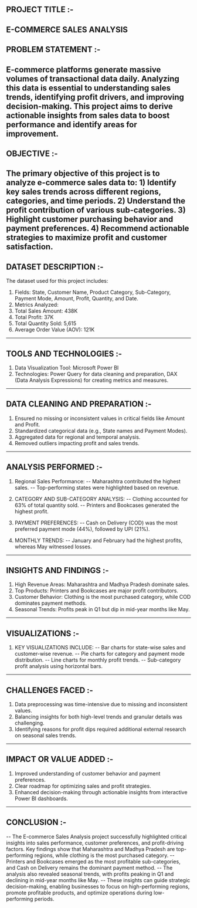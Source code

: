 ## PROJECT TITLE :-
  E-COMMERCE SALES ANALYSIS    
----------------------------------------------------------------------------------------------------

## PROBLEM STATEMENT :-
  E-commerce platforms generate massive volumes of transactional data daily. Analyzing this data is essential to understanding sales trends, identifying profit drivers, and    improving decision-making. This project aims to derive actionable insights from sales data to boost performance and identify areas for improvement.
----------------------------------------------------------------------------------------------------

## OBJECTIVE :-
  The primary objective of this project is to analyze e-commerce sales data to:
    1) Identify key sales trends across different regions, categories, and time periods.
    2) Understand the profit contribution of various sub-categories.
    3) Highlight customer purchasing behavior and payment preferences.
    4) Recommend actionable strategies to maximize profit and customer satisfaction.
------------------------------------------------------------------------------------------------------

## DATASET DESCRIPTION :-
The dataset used for this project includes:
  1) Fields: State, Customer Name, Product Category, Sub-Category, Payment Mode, Amount, Profit, Quantity, and Date.
  2) Metrics Analyzed:
  3) Total Sales Amount: 438K
  4) Total Profit: 37K
  5) Total Quantity Sold: 5,615
  6) Average Order Value (AOV): 121K
--------------------------------------------------------------------------------------------------------  

## TOOLS AND TECHNOLOGIES :-
  1) Data Visualization Tool: Microsoft Power BI
  2) Technologies: Power Query for data cleaning and preparation, DAX (Data Analysis Expressions) for creating metrics and measures.
---------------------------------------------------------------------------------------------------------

## DATA CLEANING AND PREPARATION :-
  1) Ensured no missing or inconsistent values in critical fields like Amount and Profit.
  2) Standardized categorical data (e.g., State names and Payment Modes).
  3) Aggregated data for regional and temporal analysis.
  4) Removed outliers impacting profit and sales trends.
----------------------------------------------------------------------------------------------------------

## ANALYSIS PERFORMED :-
 
1) Regional Sales Performance:
  -- Maharashtra contributed the highest sales.
  -- Top-performing states were highlighted based on revenue.

2) CATEGORY AND SUB-CATEGORY ANALYSIS:
  -- Clothing accounted for 63% of total quantity sold.
  -- Printers and Bookcases generated the highest profit.

3) PAYMENT PREFERENCES:
  -- Cash on Delivery (COD) was the most preferred payment mode (44%), followed by UPI (21%).

4) MONTHLY TRENDS:
  -- January and February had the highest profits, whereas May witnessed losses.
-------------------------------------------------------------------------------------------------------------
   
## INSIGHTS AND FINDINGS :-
  1) High Revenue Areas: Maharashtra and Madhya Pradesh dominate sales.
  2) Top Products: Printers and Bookcases are major profit contributors.
  3) Customer Behavior: Clothing is the most purchased category, while COD dominates payment methods.
  4) Seasonal Trends: Profits peak in Q1 but dip in mid-year months like May.
-------------------------------------------------------------------------------------------------------------

## VISUALIZATIONS :-
  
1) KEY VISUALIZATIONS INCLUDE:
  -- Bar charts for state-wise sales and customer-wise revenue.
  -- Pie charts for category and payment mode distribution.
  -- Line charts for monthly profit trends.
  -- Sub-category profit analysis using horizontal bars.
--------------------------------------------------------------------------------------------------------------
   
## CHALLENGES FACED :-
  1) Data preprocessing was time-intensive due to missing and inconsistent values.
  2) Balancing insights for both high-level trends and granular details was challenging.
  3) Identifying reasons for profit dips required additional external research on seasonal sales trends.
---------------------------------------------------------------------------------------------------------------
   
## IMPACT OR VALUE ADDED :-
  1) Improved understanding of customer behavior and payment preferences.
  2) Clear roadmap for optimizing sales and profit strategies.
  3) Enhanced decision-making through actionable insights from interactive Power BI dashboards.
---------------------------------------------------------------------------------------------------------------

## CONCLUSION :-
  -- The E-commerce Sales Analysis project successfully highlighted critical insights into sales performance, customer preferences, and profit-driving factors. Key findings 
     show that Maharashtra and Madhya Pradesh are top-performing regions, while clothing is the most purchased category.
  -- Printers and Bookcases emerged as the most profitable sub-categories, and Cash on Delivery remains the dominant payment method.
  -- The analysis also revealed seasonal trends, with profits peaking in Q1 and declining in mid-year months like May.
  -- These insights can guide strategic decision-making, enabling businesses to focus on high-performing regions, promote profitable products, and optimize operations during 
     low-performing periods.
